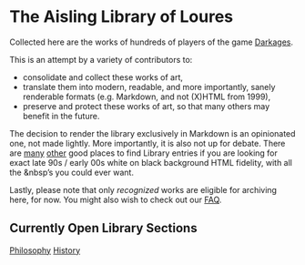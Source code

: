 # The Aisling Library of Loures

Collected here are the works of hundreds of players of the game [Darkages](http://www.darkages.com).

This is an attempt by a variety of contributors to:

* consolidate and collect these works of art,
* translate them into modern, readable, and more importantly, sanely renderable formats (e.g. Markdown, and not (X)HTML from 1999),
* preserve and protect these works of art, so that many others may benefit in the future.

The decision to render the library exclusively in Markdown is an opinionated
one, not made lightly. More importantly, it is also not up for debate. There
are [many](http://milethlibrary.weebly.com/philosophy.html)
[other](http://darkages.com/community.html) good places to find Library entries
if you are looking for exact late 90s / early 00s white on black background
HTML fidelity, with all the &nbsp’s you could ever want.

Lastly, please note that only *recognized* works are eligible for archiving
here, for now. You might also wish to check out our [FAQ](./FAQ.md).

## Currently Open Library Sections

[Philosophy](./Philosophy/README.md)
[History](./History/README.md)
